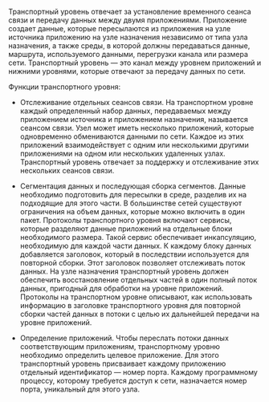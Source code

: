 Транспортный уровень отвечает за установление временного сеанса связи и передачу данных между двумя приложениями. Приложение создает данные, которые пересылаются из приложения на узле источника приложению на узле назначения независимо от типа узла назначения, а также среды, в которой должны передаваться данные, маршрута, используемого данными, перегрузки канала или размера сети. Транспортный уровень — это канал между уровнем приложений и нижними уровнями, которые отвечают за передачу данных по сети.

Функции транспортного уровня:

- Отслеживание отдельных сеансов связи. На транспортном уровне каждый определенный набор данных, передаваемых между приложением источника и приложением назначения, называется сеансом связи. Узел может иметь несколько приложений, которые одновременно обмениваются данными по сети. Каждое из этих приложений взаимодействует с одним или несколькими другими приложениями на одном или нескольких удаленных узлах. Транспортный уровень отвечает за поддержку и отслеживание этих нескольких сеансов связи.

- Сегментация данных и последующая сборка сегментов. Данные необходимо подготовить для пересылки в среде, разделив их на подходящие для этого части. В большинстве сетей существуют ограничения на объем данных, которые можно включить в один пакет. Протоколы транспортного уровня включают сервисы, которые разделяют данные приложений на отдельные блоки необходимого размера. Такой сервис обеспечивает инкапсуляцию, необходимую для каждой части данных. К каждому блоку данных добавляется заголовок, который в последствии используется для повторной сборки. Этот заголовок позволяет отслеживать поток данных. На узле назначения транспортный уровень должен обеспечить восстановление отдельных частей в один полный поток данных, пригодный для обработки на уровне приложений. Протоколы на транспортном уровне описывают, как использовать информацию в заголовке транспортного уровня для повторной сборки частей данных в потоки с целью их дальнейшей передачи на уровне приложений.

- Определение приложений. Чтобы переслать потоки данных соответствующим приложениям, транспортному уровню необходимо определить целевое приложение. Для этого транспортный уровень присваивает каждому приложению отдельный идентификатор — номер порта. Каждому программному процессу, которому требуется доступ к сети, назначается номер порта, уникальный для этого узла.